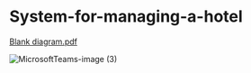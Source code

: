 # System-for-managing-a-hotel

[Blank diagram.pdf](https://github.com/ITIvanov18/System-for-managing-a-hotel/files/11027791/Blank.diagram.pdf)

![MicrosoftTeams-image (3)](https://user-images.githubusercontent.com/59703243/226595162-021e6c5f-77bb-48cc-ba7d-7ea791da4afd.png)
